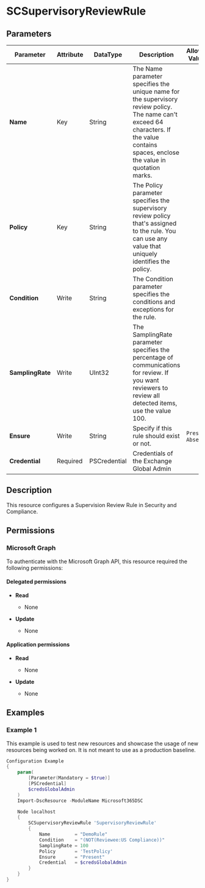 ﻿# SCSupervisoryReviewRule

## Parameters

| Parameter | Attribute | DataType | Description | Allowed Values |
| --- | --- | --- | --- | --- |
| **Name** | Key | String | The Name parameter specifies the unique name for the supervisory review policy. The name can't exceed 64 characters. If the value contains spaces, enclose the value in quotation marks. | |
| **Policy** | Key | String | The Policy parameter specifies the supervisory review policy that's assigned to the rule. You can use any value that uniquely identifies the policy. | |
| **Condition** | Write | String | The Condition parameter specifies the conditions and exceptions for the rule. | |
| **SamplingRate** | Write | UInt32 | The SamplingRate parameter specifies the percentage of communications for review. If you want reviewers to review all detected items, use the value 100. | |
| **Ensure** | Write | String | Specify if this rule should exist or not. | `Present`, `Absent` |
| **Credential** | Required | PSCredential | Credentials of the Exchange Global Admin | |

## Description

This resource configures a Supervision Review Rule in Security and Compliance.

## Permissions

### Microsoft Graph

To authenticate with the Microsoft Graph API, this resource required the following permissions:

#### Delegated permissions

- **Read**

    - None

- **Update**

    - None

#### Application permissions

- **Read**

    - None

- **Update**

    - None

## Examples

### Example 1

This example is used to test new resources and showcase the usage of new resources being worked on.
It is not meant to use as a production baseline.

```powershell
Configuration Example
{
    param(
        [Parameter(Mandatory = $true)]
        [PSCredential]
        $credsGlobalAdmin
    )
    Import-DscResource -ModuleName Microsoft365DSC

    Node localhost
    {
        SCSupervisoryReviewRule 'SupervisoryReviewRule'
        {
            Name         = "DemoRule"
            Condition    = "(NOT(Reviewee:US Compliance))"
            SamplingRate = 100
            Policy       = 'TestPolicy'
            Ensure       = "Present"
            Credential   = $credsGlobalAdmin
        }
    }
}
```

